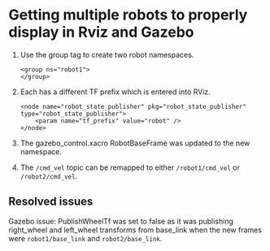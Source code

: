 # Getting multiple robots to properly display in Rviz and Gazebo

1. Use the group tag to create two robot namespaces.  
    ```
    <group ns="robot1">
    </group>
    ```

2. Each has a different TF prefix which is entered into RViz.
    ```
    <node name="robot_state_publisher" pkg="robot_state_publisher" type="robot_state_publisher">
        <param name="tf_prefix" value="robot" />
    </node>
    ```

3. The gazebo_control.xacro RobotBaseFrame was updated to the new namespace.

4. The `/cmd_vel` topic can be remapped to either `/robot1/cmd_vel` or `/robot2/cmd_vel`.

## Resolved issues

Gazebo issue: PublishWheelTf was set to false as it was publishing right_wheel and left_wheel transforms from base_link when the new frames were `robot1/base_link` and `robot2/base_link`.
